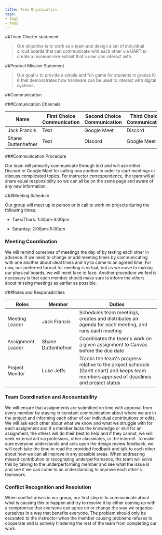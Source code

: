 ```yaml
---
title: Team Organization
tags:
- tag1
- tag2
---
```


##Team Charter statement
>Our objective is to work as a team and design a set of individual circuit boards that can communicate with each other via UART to create a museum-like exhibit that a user can interact with.

##Product Mission Statement
>Our goal is to provide a simple and fun game for students in grades K-6 that demonstrates how hardware can be used to interact with digital systems.


##Communication

###Comunication Channels

**Name** | **First Choice Communication** | **Second Choice Communication** | **Third Choice Communication**
---------|--------------------------------|---------------------------------|-------------------------------
Jack Francis | Text | Google Meet | Discord
Shane Duttenhefner | Text | Discord | Google Meet

###Communication Procedure

Our team will primarily communicate through text and will use either Discord or Google Meet for calling one another in order to start meetings or discuss complicated topics. For instructor correspondence, the team will all share equal responsibility so we can all be on the same page and aware of any new information.

###Meeting Schedule

Our group will meet up in person or in call to work on projects during the following times:

- Tues/Thurs: 1:30pm-3:00pm

- Saturday: 2:00pm-5:00pm

### Meeting Coordination

We will remind ourselves of meetings the day of by texting each other in advance. If we need to change or add meeting times by communicating with one another about ideal times and try to come to an agreed time. For now, our preferred format for meeting is virtual, but as we move to making our physical boards, we will meet face to face. Another procedure we feel is necessary is that each member should make sure to inform the others about missing meetings as earlier as possible.

###Roles and Responsibilities

**Roles** | **Member** | **Duties**
----------|------------|-----------
Meeting Leader | Jack Francis | Schedules team meetings, creates and distributes an agenda for each meeting, and runs each meeting
Assignment Leader | Shane Duttenhefner | Coordinates the team's work on a given assignment to Canvas before the due date
Project Monitor | Luke Jeffs | Tracks the team's progress relative to the project schedule (Gantt chart) and keeps team members apprised of deadlines and project status

### Team Coordination and Accountability

We will ensure that assignments are submitted on time with approval from every member by staying in constant communication about where we are in the project and informing each other of our individual contributions or edits. We will ask each other about what we know and what we struggle with for each assignment and if a member lacks the knowledge or skill for an assignment, the others will do their best to help and if they cannot, we will seek external aid via professors, other classmates, or the internet. To make sure everyone understands and acts upon the design review feedback, we will each take the time to read the provided feedback and talk to each other about how we can all improve in any possible areas. When addressing missed contribution or recognizing underperformance, the team will solve this by talking to the underperforming member and see what the issue is and see if we can come to an understanding to improve each other's teamwork.

### Conflict Recognition and Resolution

When conflict arises in our group, our first step is to communicate about what is causing this to happen and try to resolve it by either coming up with a compromise that everyone can agree on or change the way we organize ourselves in a way that benefits everyone. The problem should only be escalated to the instructor when the member causing problems refuses to cooperate and is actively hindering the rest of the team from completing our work.
